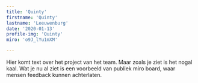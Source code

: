 ```yaml
---
title: 'Quinty'
firstname: 'Quinty'
lastname: 'Leeuwenburg'
date: '2020-01-13'
profile-img: 'Quinty'
miro: 'o9J_lYu1mXM'

---
```


Hier komt text over het project van het team. Maar zoals je ziet is het nogal kaal. Wat je nu al ziet is een voorbeeld van publiek miro board, waar mensen feedback kunnen achterlaten.

